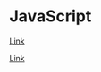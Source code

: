 # JavaScript

[Link](https://onlink.github.io#blank=https://coderbyte.com/solution/First%20Reverse)

[Link](//git.io/onlink#blank=https://coderbyte.com/solution/First%20Reverse)
